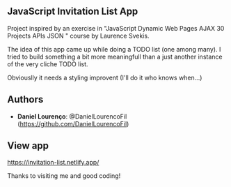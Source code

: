 ## JavaScript Invitation List App

Project inspired by an exercise in "JavaScript Dynamic Web Pages AJAX 30 Projects APIs JSON
" course by Laurence Svekis.

The idea of this app came up while doing a TODO list (one among many). I tried to build something a bit more meaningfull than a just another instance of the very cliche TODO list.

Obviouslly it needs a styling improvent (I'll do it who knows when...)

## Authors

- **Daniel Lourenço**: @DanielLourencoFil (https://github.com/DanielLourencoFil)

## View app

https://invitation-list.netlify.app/

Thanks to visiting me and good coding!
